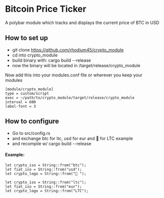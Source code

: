 # Bitcoin Price Ticker

A polybar module which tracks and displays the current price of BTC in USD

## How to set up

 * git clone https://github.com/rhodium45/crypto_module
 * cd into crypto_module
 * build binary with: cargo build --release
 * now the binary will be located in /target/release/crypto_module

 Now add this into your modules.conf file or wherever you keep your modules

```
[module/crypto_module]
type = custom/script
exec = ~/path/to/crypto_module/target/release/crypto_module
interval = 600
label-font = 3
```

## How to configure
 
 * Go to src/config.rs
 * and exchange btc for ltc, usd for eur and  for LTC example
 * and recompile w/ cargo build --release

#### Example:

```
let crypto_iso = String::from("btc");
let fiat_iso = String::from("usd");
let crypto_logo = String::from(" ");
``` 

```
let crypto_iso = String::from("ltc");
let fiat_iso = String::from("eur");
let crypto_logo = String::from("LTC");
```
